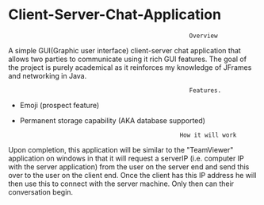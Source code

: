 # Client-Server-Chat-Application


                                                       Overview
                                                              
A simple GUI(Graphic user interface) client-server chat application that allows two parties to communicate using it rich GUI features. The goal of the project is purely academical as it reinforces my knowledge of JFrames and networking in Java.


                                                       Features.
- Emoji (prospect feature)
- Permanent storage capability (AKA database supported)

                            
                                                   How it will work
                                                              
 Upon completion, this application will be similar to the "TeamViewer" application on windows in that it will request a serverIP (i.e. computer IP with the server application) from the user on the server end and send this over to the user on the client end. Once the client has this IP address he will then use this to connect with the server machine. Only then can their conversation begin.                                                                
                                                               


                                                            

